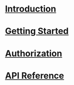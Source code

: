 ﻿# [Introduction](index.md)

# [Getting Started](articles/getting-started.md)

# [Authorization](articles/authorization.md)

# [API Reference](api/Lib.AspNetCore.ServerSentEvents.html)